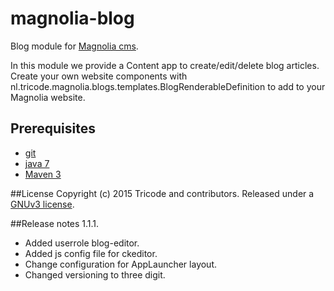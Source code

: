 # magnolia-blog
Blog module for [Magnolia cms](http://www.magnolia-cms.com).

In this module we provide a Content app to create/edit/delete blog articles. 
Create your own website components with nl.tricode.magnolia.blogs.templates.BlogRenderableDefinition
to add to your Magnolia website.

## Prerequisites
* [git](http://git-scm.com/)
* [java 7](http://java.com)
* [Maven 3](http://maven.apache.org)

##License
Copyright (c) 2015 Tricode and contributors. Released under a [GNUv3 license](https://github.com/tricode/magnolia-blog/blob/master/license.txt).

##Release notes 1.1.1.
* Added userrole blog-editor.
* Added js config file for ckeditor.
* Change configuration for AppLauncher layout.
* Changed versioning to three digit.